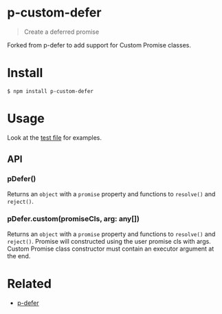 # p-custom-defer

> Create a deferred promise

Forked from p-defer to add support for Custom Promise classes.

# Install

```
$ npm install p-custom-defer
```

# Usage

Look at the [test file](/test/index.ts) for examples.

## API

### pDefer()

Returns an `object` with a `promise` property and functions to `resolve()` and `reject()`.

### pDefer.custom(promiseCls, arg: any[])

Returns an `object` with a `promise` property and functions to `resolve()` and `reject()`. Promise will constructed using the user promise cls with args. Custom Promise class constructor must contain an executor argument at the end.

# Related

- [p-defer](https://github.com/sindresorhus/p-defer)
